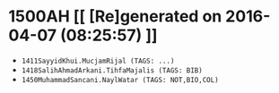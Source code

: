 # 1500AH [[ [Re]generated on 2016-04-07 (08:25:57) ]]

* `1411SayyidKhui.MucjamRijal (TAGS: ...)`
* `1418SalihAhmadArkani.TihfaMajalis (TAGS: BIB)`
* `1450MuhammadSancani.NaylWatar (TAGS: NOT,BIO,COL)`
